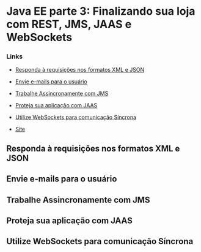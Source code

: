 # Java EE parte 3: Finalizando sua loja com REST, JMS, JAAS e WebSockets


### Links
- [Responda à requisições nos formatos XML e JSON](#anc1)
- [Envie e-mails para o usuário](#anc2)
- [Trabalhe Assincronamente com JMS](#anc3)
- [Proteja sua aplicação com JAAS](#anc4)
- [Utilize WebSockets para comunicação Síncrona](#anc5)

- [Site](http://localhost:8080/casadocodigo/index.xhtml)
##

<a name="anc1"></a>

## Responda à requisições nos formatos XML e JSON 

<a name="anc2"></a>

## Envie e-mails para o usuário

<a name="anc3"></a>

## Trabalhe Assincronamente com JMS

<a name="anc4"></a>

## Proteja sua aplicação com JAAS

<a name="anc5"></a>

## Utilize WebSockets para comunicação Síncrona
